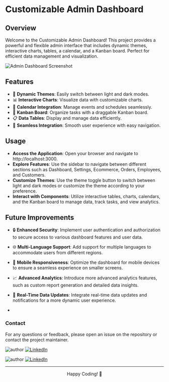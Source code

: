 # Customizable Admin Dashboard


## Overview

Welcome to the Customizable Admin Dashboard! This project provides a powerful and flexible admin interface that includes dynamic themes, interactive charts, tables, a calendar, and a Kanban board. Perfect for efficient data management and visualization.

![Admin Dashboard Screenshot](path_to_your_image/AdminDashboard.png)

## Features

- 🎨 **Dynamic Themes**: Easily switch between light and dark modes.
- 📊 **Interactive Charts**: Visualize data with customizable charts.
- 📅 **Calendar Integration**: Manage events and schedules seamlessly.
- 📝 **Kanban Board**: Organize tasks with a draggable Kanban board.
- 📋 **Data Tables**: Display and manage data efficiently.
- 🔄 **Seamless Integration**: Smooth user experience with easy navigation.

## Usage

- **Access the Application**: Open your browser and navigate to http://localhost:3000.
- **Explore Features**: Use the sidebar to navigate between different sections such as Dashboard, Settings, Ecommerce, Orders, Employees, and Customers.
- **Customize Themes**: Use the theme toggle button to switch between light and dark modes or customize the theme according to your preference.
- **Interact with Components**: Utilize interactive tables, charts, calendars, and the Kanban board to manage data, track tasks, and view analytics.

## Future Improvements

- 🔒 **Enhanced Security**: Implement user authentication and authorization to secure access to various dashboard features and user data.
- 🌐 **Multi-Language Support**: Add support for multiple languages to accommodate users from different regions.
- 📲 **Mobile Responsiveness**: Optimize the dashboard for mobile devices to ensure a seamless experience on smaller screens.
- 📈 **Advanced Analytics**: Introduce more advanced analytics features, such as custom report generation and detailed data insights.
- 🔄 **Real-Time Data Updates**: Integrate real-time data updates and notifications for a more dynamic user experience.

- 
### Contact
For any questions or feedback, please open an issue on the repository or contact the project maintainer.

![author](https://img.shields.io/badge/author-Nirbhay--Kumar-blue)
[![LinkedIn](https://img.shields.io/badge/LinkedIn-Connect-blue)](https://www.linkedin.com/in/nirbhaykrmuj/)

![author](https://img.shields.io/badge/author-Yash--Mall-blue)
[![LinkedIn](https://img.shields.io/badge/LinkedIn-Connect-blue)](https://www.linkedin.com/in/yashmall/)

---


<p align="center"> Happy Coding! 🎉</p>
